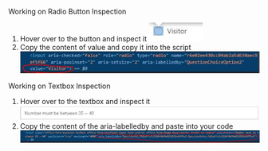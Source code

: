 Working on Radio Button Inspection
1) Hover over to the button and inspect it
![Button1](https://github.com/wk981/Temperature-Office-Form-Automation/blob/main/Instructions/Button_1.JPG) 
2) Copy the content of value and copy it into the script
![Button1Inspection](https://github.com/wk981/Temperature-Office-Form-Automation/blob/main/Instructions/Button_1_Inspection.JPG) 

Working on Textbox Inspection
1) Hover over to the textbox and inspect it
![Textbox1](https://github.com/wk981/Temperature-Office-Form-Automation/blob/main/Instructions/Textbox_1.JPG)
2) Copy the content of the aria-labelledby and paste into your code
![Textbox1Insepection](https://github.com/wk981/Temperature-Office-Form-Automation/blob/main/Instructions/Textbox_1_inspection.JPG)
